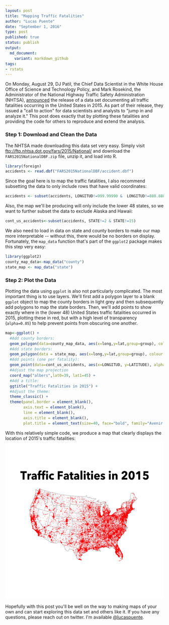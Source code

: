 ```yaml
---
layout: post
title: "Mapping Traffic Fatalities"
author: "Lucas Puente"
date: "September 1, 2016"
type: post
published: true
status: publish
output:
  md_document:
    variant: markdown_github
tags:
- rstats
---
```


On Monday, August 29, DJ Patil, the Chief Data Scientist in the White House Office of Science and Technology Policy, and Mark Rosekind, the Administrator of the National Highway Traffic Safety Administration (NHTSA), [announced](https://www.whitehouse.gov/blog/2016/08/29/2015-traffic-fatalities-data-has-just-been-released-call-action-download-and-analyze) the release of a data set documenting all traffic fatalities occurring in the United States in 2015. As part of their release, they issued a "call to action" for data scientists and analysts to "jump in and analyze it." This post does exactly that by plotting these fatalities and providing the code for others to reproduce and extend the analysis.

### Step 1: Download and Clean the Data

The NHTSA made downloading this data set very easy. Simply visit <ftp://ftp.nhtsa.dot.gov/fars/2015/National/> and download the `FARS2015NationalDBF.zip` file, unzip it, and load into R.

``` r
library(foreign)
accidents <- read.dbf("FARS2015NationalDBF/accident.dbf")
```

Since the goal here is to map the traffic fatalities, I also recommend subsetting the data to only include rows that have valid coordinates:

``` r
accidents <- subset(accidents, LONGITUD!=999.99990 &  LONGITUD!=888.88880 & LONGITUD!=777.77770)
```

Also, the map we'll be producing will only include the lower 48 states, so we want to further subset the data to exclude Alaska and Hawaii:

``` r
cont_us_accidents<-subset(accidents, STATE!=2 & STATE!=15)
```

We also need to load in data on state and county borders to make our map more interpretable -- without this, there would be no borders on display. Fortunately, the `map_data` function that's part of the `ggplot2` package makes this step very easy:

``` r
library(ggplot2)
county_map_data<-map_data("county")
state_map <- map_data("state")
```

### Step 2: Plot the Data

Plotting the data using `ggplot` is also not particularly complicated. The most important thing is to use layers. We'll first add a polygon layer to a blank `ggplot` object to map the county borders in light grey and then subsequently add polygons to map the state borders. Then, we'll add points to show exactly where in the (lower 48) United States traffic fatalities occurred in 2015, plotting these in red, but with a high level of transparency (`alpha=0.05`) to help prevent points from obscuring one another.

``` r
map<-ggplot() + 
  #Add county borders:
  geom_polygon(data=county_map_data, aes(x=long,y=lat,group=group), colour = alpha("grey", 1/4), size = 0.2, fill = NA) +
  #Add state borders:
  geom_polygon(data = state_map, aes(x=long,y=lat,group=group), colour = "grey", fill = NA) +
  #Add points (one per fatality):
  geom_point(data=cont_us_accidents, aes(x=LONGITUD, y=LATITUDE), alpha=0.05, size=0.5, col="red") +
  #Adjust the map projection
  coord_map("albers",lat0=39, lat1=45) +
  #Add a title:
  ggtitle("Traffic Fatalities in 2015") +
  #Adjust the theme:
  theme_classic() +
  theme(panel.border = element_blank(),
        axis.text = element_blank(),
        line = element_blank(),
        axis.title = element_blank(),
        plot.title = element_text(size=40, face="bold", family="Avenir Next"))
```

With this relatively simple code, we produce a map that clearly displays the location of 2015's traffic fatalities: <img src="https://raw.githubusercontent.com/LucasPuente/lucaspuente.github.io/master/img/Traffic%20Fatalities%20in%202015.png" width="550px" height="500px" />

Hopefully with this post you'll be well on the way to making maps of your own and can start exploring this data set and others like it. If you have any questions, please reach out on twitter. I'm available [@lucaspuente](https://twitter.com/lucaspuente).
